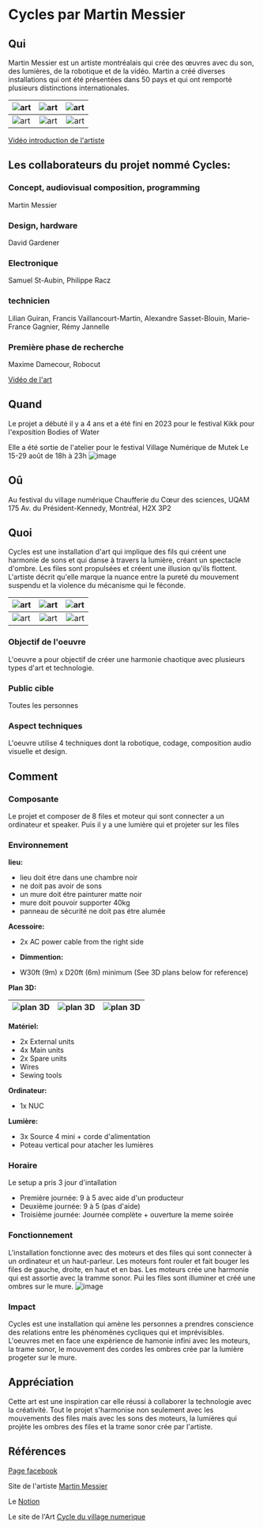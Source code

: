 # Cycles par Martin Messier

## Qui
Martin Messier est un artiste montréalais qui crée des œuvres avec du son, des lumières, de la robotique et de la vidéo. Martin a créé diverses installations qui ont été présentées dans 50 pays et qui ont remporté plusieurs distinctions internationales.

|   ![art](https://github.com/user-attachments/assets/8e7e09fb-130d-4dca-928f-c257d9ac0335)   |   ![art](https://github.com/user-attachments/assets/b195aeaa-d28c-4bb8-a028-53dc70f58787)  |   ![art](https://github.com/user-attachments/assets/05c0be92-e48e-4339-9990-92b9e4f7e753)  | 
|---    |:-:    |--:    |
|   ![art](https://github.com/user-attachments/assets/d276ac8a-f78a-468e-9473-a16e3042749f)   |   ![art](https://github.com/user-attachments/assets/92ab3d81-fe21-4c42-9d9a-7c536e37f61a)  |   ![art](https://github.com/user-attachments/assets/9ed55b8f-378c-4851-8dc2-5f89047f0c24)  | 

[Vidéo introduction de l'artiste](https://martinmessier.art/vid/Video%20Entrance%20V14.mp4) 

## Les collaborateurs du projet nommé Cycles: 

### Concept, audiovisual composition, programming
Martin Messier

### Design, hardware
David Gardener

### Electronique
Samuel St-Aubin, Philippe Racz

### technicien
Lilian Guiran, Francis Vaillancourt-Martin, Alexandre Sasset-Blouin, Marie-France Gagnier, Rémy Jannelle

### Première phase de recherche
Maxime Damecour, Robocut

[Vidéo de l'art](https://martinmessier.art/cycles.html) 

## Quand
Le projet a débuté il y a 4 ans et a été fini en 2023 pour le festival Kikk pour l'exposition Bodies of Water

Elle a été sortie de l'atelier pour le festival Village Numérique de Mutek
Le 15-29 août de 18h à 23h
![image](https://github.com/user-attachments/assets/3f2f0827-4f88-4052-b0c2-83aade99e2e1)



## Oû

Au festival du village numérique
Chaufferie du Cœur des sciences, UQAM
175 Av. du Président-Kennedy, Montréal, H2X 3P2 

## Quoi

Cycles est une installation d'art qui implique des fils qui créent une harmonie de sons et qui danse à travers la lumière, créant un spectacle d'ombre.
Les files sont propulsées et créent une illusion qu'ils flottent. L'artiste décrit qu'elle marque la nuance entre la pureté du mouvement suspendu et la violence du mécanisme qui le féconde.

|   ![art](https://github.com/user-attachments/assets/cd196166-4174-4e88-8c61-ec99a585c969)   |   ![art](https://github.com/user-attachments/assets/7a12bb34-71d3-4977-ae33-315087fe2c12)  |   ![art](https://github.com/user-attachments/assets/e53dd9b7-08de-4b78-bcbf-6d1b86de97cf)  | 
|---    |:-:    |--:    |
|   ![art](https://github.com/user-attachments/assets/3a9fb4cf-48bf-43b2-b323-c9f1c7fb5096)   |   ![art](https://github.com/user-attachments/assets/d36f5e8d-2762-47bd-bcb5-ad2bed399fd7)  |   ![art](https://github.com/user-attachments/assets/40fb080f-c026-46bc-bbca-95dbf0054e7b)  | 


### Objectif de l'oeuvre
L'oeuvre a pour objectif de créer une harmonie chaotique avec plusieurs types d'art et technologie.

### Public cible
Toutes les personnes

### Aspect techniques

L'oeuvre utilise 4 techniques dont la robotique, codage, composition audio visuelle et design.


## Comment

### Composante

Le projet et composer de 8 files et moteur qui sont connecter a un ordinateur et speaker. Puis il y a une lumière qui et projeter sur les files


### Environnement
**lieu:**
* lieu doit étre dans une chambre noir
* ne doit pas avoir de sons
* un mure doit étre painturer matte noir
* mure doit pouvoir supporter 40kg
* panneau de sécurité ne doit pas étre alumée 


**Acessoire:**
* 2x AC power cable from the right side

* **Dimmention:**
* W30ft (9m) x D20ft (6m) minimum (See 3D plans below for reference) 

**Plan 3D:** 

|   ![plan 3D](https://github.com/user-attachments/assets/af2c837f-fa4e-4950-b762-b55755ed72dc)   |   ![plan 3D](https://github.com/user-attachments/assets/83baa23e-73f5-48b7-9d7a-842374d702c2)  |   ![plan 3D](https://github.com/user-attachments/assets/1b13df78-076a-48b4-8941-58d810915ff9)  |
|---    |:-:    |--:    |

**Matériel:**
* 2x External units
* 4x Main units
* 2x Spare units
* Wires
* Sewing tools 

**Ordinateur:**
* 1x NUC

**Lumière:**
* 3x Source 4 mini + corde d'alimentation
* Poteau vertical pour atacher les lumières

### Horaire
Le setup a pris 3 jour d'intallation 
* Première journée: 9 à 5 avec aide d'un producteur
* Deuxième journée: 9 à 5 (pas d'aide)
* Troisième journée: Journée complète + ouverture la meme soirée

### Fonctionnement

L'installation fonctionne avec des moteurs et des files qui sont connecter à un ordinateur et un haut-parleur. Les moteurs font rouler et fait bouger les files de gauche, droite, en haut et en bas. Les moteurs crée une harmonie qui est assortie avec la tramme sonor. Pui les files sont illuminer et créé une ombres sur le mure.
![image](https://github.com/user-attachments/assets/c98d19ea-e669-4aa5-9503-aecb5098a70c)


### Impact

Cycles est une installation qui amène les personnes a prendres conscience des relations entre les phénomènes cycliques qui et imprévisibles. L'oeuvres met en face une expèrience de hamonie infini avec les moteurs, la trame sonor, le mouvement des cordes les ombres crée par la lumière progeter sur le mure. 


## Appréciation
Cette art est une inspiration car elle réussi à collaborer la technologie avec la créativité. Tout le projet s'harmonise non seulement avec les mouvements des files mais avec les sons des moteurs, la lumières qui projète les ombres des files et la trame sonor crée par l'artiste. 


## Références

[Page facebook](https://www.facebook.com/martinmessiermartinmessier/) 

Site de l'artiste [Martin Messier](https://martinmessier.art) 

Le [Notion](https://14lieux.notion.site/Cycles-90bb1ce7606848d2860292edbceae302) 

Le site de l'Art [Cycle du village numerique](https://village-numerique.mutek.org/fr/installations/cycles-par-martin-messier) 

